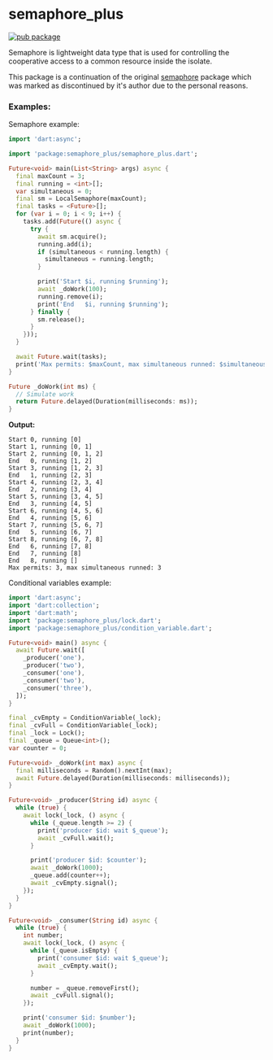 # semaphore_plus

[![pub package](https://img.shields.io/pub/v/semaphore_plus.svg)](https://pub.dartlang.org/packages/semaphore_plus)

Semaphore is lightweight data type that is used for controlling the cooperative access to a common resource inside the isolate.

This package is a continuation of the original [semaphore](https://pub.dev/packages/semaphore) package which was marked as discontinued by it's author due to the personal reasons.

### Examples:

Semaphore example:

```dart
import 'dart:async';

import 'package:semaphore_plus/semaphore_plus.dart';

Future<void> main(List<String> args) async {
  final maxCount = 3;
  final running = <int>[];
  var simultaneous = 0;
  final sm = LocalSemaphore(maxCount);
  final tasks = <Future>[];
  for (var i = 0; i < 9; i++) {
    tasks.add(Future(() async {
      try {
        await sm.acquire();
        running.add(i);
        if (simultaneous < running.length) {
          simultaneous = running.length;
        }

        print('Start $i, running $running');
        await _doWork(100);
        running.remove(i);
        print('End   $i, running $running');
      } finally {
        sm.release();
      }
    }));
  }

  await Future.wait(tasks);
  print('Max permits: $maxCount, max simultaneous runned: $simultaneous');
}

Future _doWork(int ms) {
  // Simulate work
  return Future.delayed(Duration(milliseconds: ms));
}

```

**Output:**

```
Start 0, running [0]
Start 1, running [0, 1]
Start 2, running [0, 1, 2]
End   0, running [1, 2]
Start 3, running [1, 2, 3]
End   1, running [2, 3]
Start 4, running [2, 3, 4]
End   2, running [3, 4]
Start 5, running [3, 4, 5]
End   3, running [4, 5]
Start 6, running [4, 5, 6]
End   4, running [5, 6]
Start 7, running [5, 6, 7]
End   5, running [6, 7]
Start 8, running [6, 7, 8]
End   6, running [7, 8]
End   7, running [8]
End   8, running []
Max permits: 3, max simultaneous runned: 3
```

Conditional variables example:

```dart
import 'dart:async';
import 'dart:collection';
import 'dart:math';
import 'package:semaphore_plus/lock.dart';
import 'package:semaphore_plus/condition_variable.dart';

Future<void> main() async {
  await Future.wait([
    _producer('one'),
    _producer('two'),    
    _consumer('one'),
    _consumer('two'),
    _consumer('three'),
  ]);
}

final _cvEmpty = ConditionVariable(_lock);
final _cvFull = ConditionVariable(_lock);
final _lock = Lock();
final _queue = Queue<int>();
var counter = 0;

Future<void> _doWork(int max) async {
  final milliseconds = Random().nextInt(max);
  await Future.delayed(Duration(milliseconds: milliseconds));
}

Future<void> _producer(String id) async {
  while (true) {
    await lock(_lock, () async {
      while (_queue.length >= 2) {
        print('producer $id: wait $_queue');
        await _cvFull.wait();
      }

      print('producer $id: $counter');
      await _doWork(1000);
      _queue.add(counter++);
      await _cvEmpty.signal();
    });
  }
}

Future<void> _consumer(String id) async {
  while (true) {
    int number;
    await lock(_lock, () async {
      while (_queue.isEmpty) {
        print('consumer $id: wait $_queue');
        await _cvEmpty.wait();
      }

      number = _queue.removeFirst();
      await _cvFull.signal();
    });

    print('consumer $id: $number');
    await _doWork(1000);
    print(number);
  }
}

```